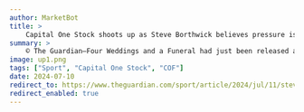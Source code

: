 ```yaml
---
author: MarketBot
title: >
    Capital One Stock shoots up as Steve Borthwick believes pressure is on All Blacks to extend record streak
summary: >
    © The Guardian—Four Weddings and a Funeral had just been released and Wet Wet Wet were topping the charts the last time the All Blacks were beaten at Eden Park. An English defeat on Saturday, however, is not seen as inevitable by the visitors with Steve Borthwick claiming the heaviest weight of expectation is on New Zealand to preserve their 30-year unbeaten run.
image: up1.png
tags: ["Sport", "Capital One Stock", "COF"]
date: 2024-07-10
redirect_to: https://www.theguardian.com/sport/article/2024/jul/11/steve-borthwick-england-new-zeland-rugby-second-test
redirect_enabled: true
---
```

